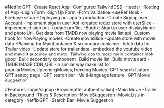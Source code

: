 #Netflix GPT
    -Create React App
    -Configured TailwindCSS
    -Header
    -Routing of App
    -Login Form
    -Sign Up Form
    -Form Validation
    -useRef Hook
    -Firebase setup
    -Deployong our app to production
    -Create Signup user Account
    -implement sign in user Api
    -created redux store with userSlice
    -implemented sign out
    -update profiles
    -Bugfix: Sign Up user displayName and photo Url
    -Get data from TMDB now playing movie list api
    -Custom hook for NowPlaying movies
    -Create movieSlice
    -Update store with movie data
    -Planning for MainContainer & secondary container
    -fetch data for Trailer video
    -Update store for trailer data
    -embedded the youtube video and make it autoplay and mute
    -Tailwing css to make main container look good
    -Build secondary component
    -Build movie list
    -Build movie card
    -TMDB IMAGE CDN_URL
    -In similar way make list for popularMovies,UpcomingMovies,Trending Movies 
    -GPT search feature 
    -GPT seatcg page
    -GPT search bar
    -Multi-language feature
    -GPT Movie suggestion 

#Features
    -login/signup
    -Browse(after authentication)
    -Main Movie
        -Trailer in Background
        -Titles & Description
        -MovieSuggestion
            -MovieLists in category
    -NetflixGPT
        -Search Bar
        -Movie Suggestion 